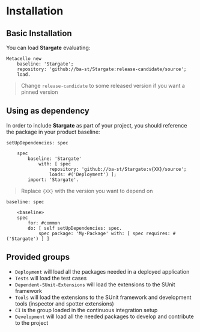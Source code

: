 # Installation

## Basic Installation

You can load **Stargate** evaluating:
```smalltalk
Metacello new
	baseline: 'Stargate';
	repository: 'github://ba-st/Stargate:release-candidate/source';
	load.
```
>  Change `release-candidate` to some released version if you want a pinned version

## Using as dependency

In order to include **Stargate** as part of your project, you should reference the package in your product baseline:

```smalltalk
setUpDependencies: spec

	spec
		baseline: 'Stargate'
			with: [ spec
				repository: 'github://ba-st/Stargate:v{XX}/source';
				loads: #('Deployment') ];
		import: 'Stargate'.
```
> Replace `{XX}` with the version you want to depend on

```smalltalk
baseline: spec

	<baseline>
	spec
		for: #common
		do: [ self setUpDependencies: spec.
			spec package: 'My-Package' with: [ spec requires: #('Stargate') ] ]
```

## Provided groups

- `Deployment` will load all the packages needed in a deployed application
- `Tests` will load the test cases
- `Dependent-SUnit-Extensions` will load the extensions to the SUnit framework
- `Tools` will load the extensions to the SUnit framework and development tools (inspector and spotter extensions)
- `CI` is the group loaded in the continuous integration setup
- `Development` will load all the needed packages to develop and contribute to the project

